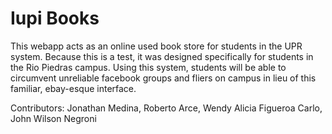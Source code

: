 Iupi Books
=======================================================

This webapp acts as an online used book store for students in the UPR system. Because this is a test, it was designed specifically for students in the Rio Piedras campus. Using this system, students will be able to circumvent unreliable facebook groups and fliers on campus
in lieu of this familiar, ebay-esque interface.

Contributors:
Jonathan Medina, Roberto Arce, Wendy Alicia Figueroa Carlo, John Wilson Negroni
